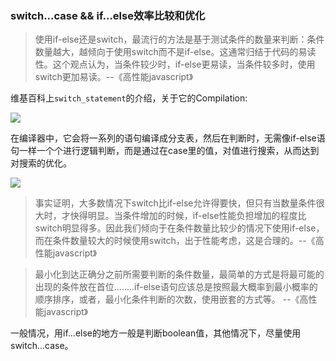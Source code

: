 ### switch...case && if...else效率比较和优化

> 使用if-else还是switch，最流行的方法是基于测试条件的数量来判断：条件数量越大，越倾向于使用switch而不是if-else。这通常归结于代码的易读性。这个观点认为，当条件较少时，if-else更易读，当条件较多时，使用switch更加易读。--《高性能javascript》

维基百科上`switch_statement`的介绍，关于它的Compilation:

![](https://github.com/dushao103500/blog/blob/master/js/images/switch_statement.png)

在编译器中，它会将一系列的语句编译成分支表，然后在判断时，无需像if-else语句一样一个个进行逻辑判断，而是通过在case里的值，对值进行搜索，从而达到对搜索的优化。

![](https://github.com/dushao103500/blog/blob/master/js/images/zhihu_switch.png)

> 事实证明，大多数情况下switch比if-else允许得要快，但只有当数量条件很大时，才快得明显。当条件增加的时候，if-else性能负担增加的程度比switch明显得多。因此我们倾向于在条件数量比较少的情况下使用if-else，而在条件数量较大的时候使用switch，出于性能考虑，这是合理的。--《高性能javascript》

> 最小化到达正确分之前所需要判断的条件数量，最简单的方式是将最可能的出现的条件放在首位........if-else语句应该总是按照最大概率到最小概率的顺序排序，或者，最小化条件判断的次数，使用嵌套的方式等。 --《高性能javascript》

一般情况，用if...else的地方一般是判断boolean值，其他情况下，尽量使用switch...case。